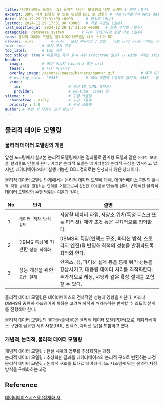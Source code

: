 ```yaml
---
title: 데이터베이스 모델링 (5) 물리적 데이터 모델링과 내부 스키마 # 제목 (필수)
excerpt: DBMS 에서 실행할 수 있는 완전한 DDL 문 만들기 # 서브 타이틀이자 meta description (필수)
date: 2024-12-29 17:31:00 +0900      # 작성일 (필수)
lastmod: 2024-12-29 17:31:00 +0900   # 최종 수정일 (필수)
last_modified_at: 2024-12-29 17:31:00 +0900   # 최종 수정일 (필수)
categories: database_system        # 다수 카테고리에 포함 가능 (필수)
tags: 물리적 데이터 모델링 물리적데이터모델링 내부 스키마 DDL                     # 태그 복수개 가능 (필수)
classes: wide        # wide : 넓은 레이아웃 / 빈칸 : 기본 //// wide 시에는 sticky toc 불가
toc: true        # 목차 표시 여부
toc_label:       # toc 제목
toc_sticky: true # 이동하는 목차 표시 여부 (toc:true 필요) // wide 시에는 sticky toc 불가
header: 
  image:         # 헤더 이미지 (asset내 혹은 url)
  teaser:        # 티저 이미지??
  overlay_image: /assets/images/banners/banner.gif            # 헤더 이미지 (제목과 겹치게)
  # overlay_color: '#333'            # 헤더 배경색 (제목과 겹치게) #333 : 짙은 회색 (필수)
  video:
    id:                      # 영상 ID (URL 뒷부분)
    provider:                # youtube, vimeo 등
sitemap :                    # 구글 크롤링
  changefreq : daily         # 구글 크롤링
  priority : 1.0             # 구글 크롤링
author: # 주인 외 작성자 표기 필요시
---
```

<!--postNo: 20241229_004-->

## 물리적 데이터 모델링  

### 물리적 데이터 모델링의 개념  

앞선 포스팅에서 살펴본 논리적 모델링에서는 결과물로 관계형 모델과 같은 `논리적 모델`을 결과물로 만들게 된다. 이러한 논리적 모델은 데이터들의 논리적 구성을 명시하고 있지만, 데이터베이스에서 실행 가능한 DDL 정의로는 완성되지 않은 상태이다.  

물리적 데이터 모델링 단계에서는 논리적 데이터 모델에 대해, 데이터베이스 파일의 `물리적 저장 방식을 결정하는 단계를 거침`으로써 `완전한 DDL문`을 만들게 된다. 구체적인 물리적 데이터 모델링의 수행 범위는 다음과 같다.  

|No|단계|설명|
|---|---|---|
|1|`데이터 저장 방식 정의`|저장할 데이터 타입, 저장소 위치(특정 디스크 또는 파티션), 제약 조건 등을 구체적으로 정의한다.|
|2|DBMS 특성에 기반한 `성능 최적화`|DBMS의 특징(인덱스 구조, 파티션 방식, 스토리지 엔진)을 반영해 최적의 성능을 발휘하도록 최적화 한다.|
|3|성능 개선을 위한 `고급 설계`|인덱스, 뷰, 파티션 설계 등을 통해 쿼리 성능을 향상시키고, 대용량 데이터 처리를 최적화한다.<br>추가적으로 캐싱, 샤딩과 같은 확장 설계를 포함할 수 있다.|

물리적 데이터 모델링은 데이터베이스의 전체적인 성능에 영향을 미친다. 따라서 DBMS의 종류와 하드웨어의 특징을 고려해 최적의 처리능력을 발휘할 수 있도록 설계를 진행해야 한다.  

물리적 데이터 모델링의 결과물(출력물)은 물리적 데이터 모델(PDM)으로, 데이터베이스 구현에 필요한 세부 사항(DDL, 인덱스, 파티션 등)을 포함하고 있다.  

### 개념적, 논리적, 물리적 데이터 모델링  

개념적 데이터 모델링 : 현실 세계의 업무를 추상화하는 과정  
논리적 데이터 모델링 : 추상화한 결과를 데이터베이스의 논리적 구조로 변환하는 과정  
물리적 데이터 모델링 : 논리적 구조를 토대로 데이터베이스 시스템에 맞는 물리적 저장 방식을 구체화하는 과정  

## Reference  

[데이터베이스시스템 (정재화 저)](https://search.shopping.naver.com/book/catalog/3247843974)  